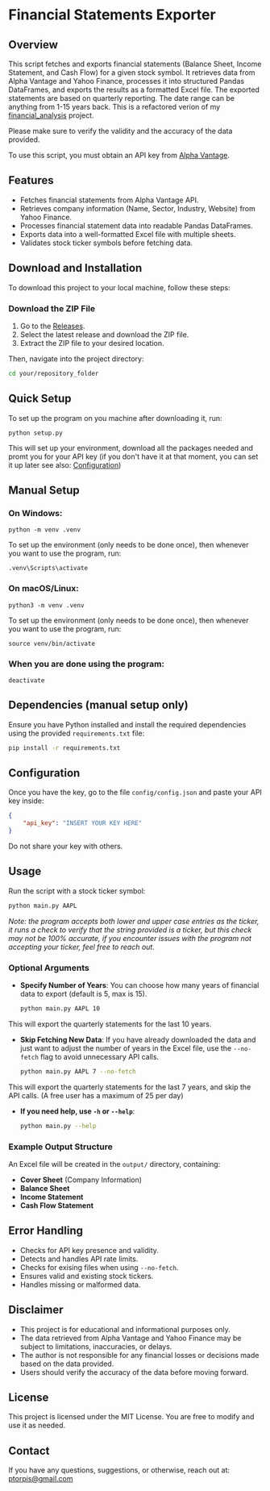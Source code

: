 # Financial Statements Exporter

## Overview
This script fetches and exports financial statements (Balance Sheet, Income Statement, and Cash Flow) for a given stock symbol. It retrieves data from Alpha Vantage and Yahoo Finance, processes it into structured Pandas DataFrames, and exports the results as a formatted Excel file. The exported statements are based on quarterly reporting. The date range can be anything from 1-15 years back. This is a refactored verion of my [financial_analysis](<https://github.com/ptorpis/financial_analysis>) project.

Please make sure to verify the validity and the accuracy of the data provided.

To use this script, you must obtain an API key from [Alpha Vantage](https://www.alphavantage.co/support/#api-key).

## Features
- Fetches financial statements from Alpha Vantage API.
- Retrieves company information (Name, Sector, Industry, Website) from Yahoo Finance.
- Processes financial statement data into readable Pandas DataFrames.
- Exports data into a well-formatted Excel file with multiple sheets.
- Validates stock ticker symbols before fetching data.

## Download and Installation
To download this project to your local machine, follow these steps:

### Download the ZIP File
1. Go to the [Releases](<https://github.com/ptorpis/val_model/releases>).
2. Select the latest release and download the ZIP file.
3. Extract the ZIP file to your desired location.

Then, navigate into the project directory:

```bash
cd your/repository_folder
```
## Quick Setup
To set up the program on you machine after downloading it, run:
```
python setup.py
```
This will set up your environment, download all the packages needed and promt you for your API key (if you don't have it at that moment, you can set it up later see also: [Configuration](##configuration))
## Manual Setup
### On Windows:
```
python -m venv .venv
```
To set up the environment (only needs to be done once), then whenever you want to use the program, run:
```
.venv\Scripts\activate
```
### On macOS/Linux:
```
python3 -m venv .venv
```
To set up the environment (only needs to be done once), then whenever you want to use the program, run:
```
source venv/bin/activate
```

### When you are done using the program:
```
deactivate
```
## Dependencies (manual setup only)
Ensure you have Python installed and install the required dependencies using the provided `requirements.txt` file:

```bash
pip install -r requirements.txt
```
## Configuration
Once you have the key, go to the file `config/config.json` and paste your API key inside:
```json
{
    "api_key": "INSERT YOUR KEY HERE"
}
```
Do not share your key with others.

## Usage
Run the script with a stock ticker symbol:

```bash
python main.py AAPL
```
*Note: the program accepts both lower and upper case entries as the ticker, it runs a check to verify that the string provided is a ticker, but this check may not be 100% accurate, if you encounter issues with the program not accepting your ticker, feel free to reach out.*

### Optional Arguments
- **Specify Number of Years**: You can choose how many years of financial data to export (default is 5, max is 15).
  ```bash
  python main.py AAPL 10
  ```
This will export the quarterly statements for the last 10 years.

- **Skip Fetching New Data**: If you have already downloaded the data and just want to adjust the number of years in the Excel file, use the `--no-fetch` flag to avoid unnecessary API calls.
  ```bash
  python main.py AAPL 7 --no-fetch
  ```
This will export the quarterly statements for the last 7 years, and skip the API calls. (A free user has a maximum of 25 per day)

- **If you need help, use `-h` or `--help`**:
  ```bash
  python main.py --help
  ```

### Example Output Structure
An Excel file will be created in the `output/` directory, containing:
- **Cover Sheet** (Company Information)
- **Balance Sheet**
- **Income Statement**
- **Cash Flow Statement**

## Error Handling
- Checks for API key presence and validity.
- Detects and handles API rate limits.
- Checks for exising files when using `--no-fetch`.
- Ensures valid and existing stock tickers.
- Handles missing or malformed data.

## Disclaimer
- This project is for educational and informational purposes only.
- The data retrieved from Alpha Vantage and Yahoo Finance may be subject to limitations, inaccuracies, or delays.
- The author is not responsible for any financial losses or decisions made based on the data provided.
- Users should verify the accuracy of the data before moving forward.

## License
This project is licensed under the MIT License. You are free to modify and use it as needed.

## Contact

If you have any questions, suggestions, or otherwise, reach out at: ptorpis@gmail.com
